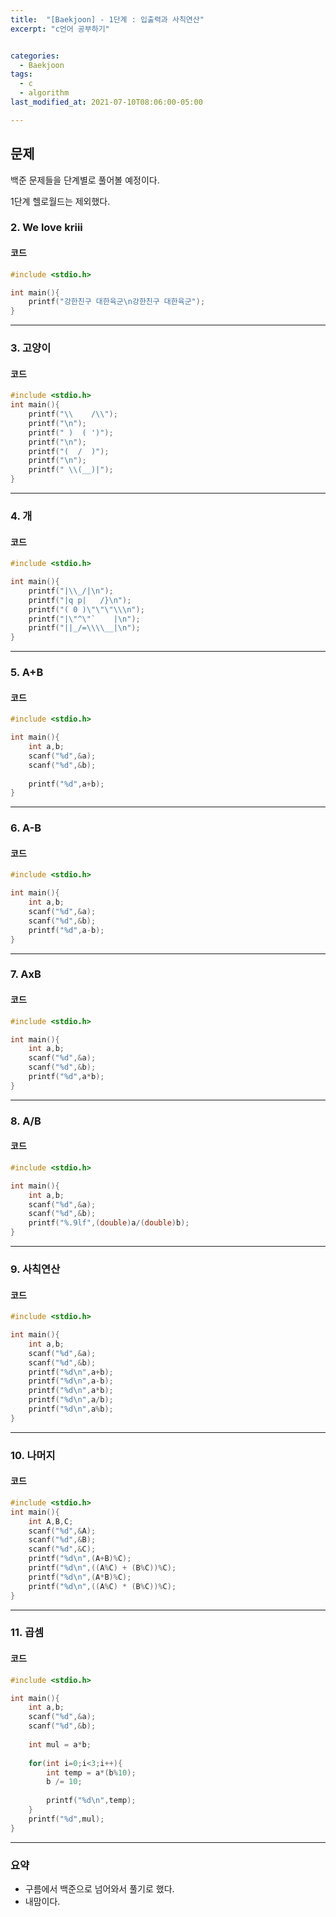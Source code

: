 ```yaml
---
title:  "[Baekjoon] - 1단계 : 입출력과 사칙연산"
excerpt: "c언어 공부하기"


categories:
  - Baekjoon
tags:
  - c
  - algorithm
last_modified_at: 2021-07-10T08:06:00-05:00

---
```


## 문제

백준 문제들을 단계별로 풀어볼 예정이다.

1단계 헬로월드는 제외했다.

### 2. We love kriii

#### 코드

```c
#include <stdio.h>

int main(){
    printf("강한친구 대한육군\n강한친구 대한육군");
}
```

---

### 3. 고양이

#### 코드

```c
#include <stdio.h>
int main(){
    printf("\\    /\\");
    printf("\n");
    printf(" )  ( ')");
    printf("\n");
    printf("(  /  )");
    printf("\n");
    printf(" \\(__)|");
}
```

---

### 4. 개

#### 코드

```c
#include <stdio.h>

int main(){
    printf("|\\_/|\n");
    printf("|q p|   /}\n");
    printf("( 0 )\"\"\"\\\n");
    printf("|\"^\"`    |\n");
    printf("||_/=\\\\__|\n");
}
```

---

### 5. A+B

#### 코드

```c
#include <stdio.h>

int main(){
    int a,b;
    scanf("%d",&a);
    scanf("%d",&b);
    
    printf("%d",a+b);
}
```

---

### 6. A-B

#### 코드

```c
#include <stdio.h>

int main(){
    int a,b;
    scanf("%d",&a);
    scanf("%d",&b);
    printf("%d",a-b);
}
```

---

### 7. AxB

#### 코드

```c
#include <stdio.h>

int main(){
    int a,b;
    scanf("%d",&a);
    scanf("%d",&b);
    printf("%d",a*b);
}
```

---

### 8. A/B

#### 코드

```c
#include <stdio.h>

int main(){
    int a,b;
    scanf("%d",&a);
    scanf("%d",&b);
    printf("%.9lf",(double)a/(double)b);
}
```

---

### 9. 사칙연산

#### 코드

```c
#include <stdio.h>

int main(){
    int a,b;
    scanf("%d",&a);
    scanf("%d",&b);
    printf("%d\n",a+b);
    printf("%d\n",a-b);
    printf("%d\n",a*b);
    printf("%d\n",a/b);
    printf("%d\n",a%b);
}
```

---

### 10. 나머지

#### 코드

```c
#include <stdio.h>
int main(){
    int A,B,C;
    scanf("%d",&A);
    scanf("%d",&B);
    scanf("%d",&C);
    printf("%d\n",(A+B)%C);
    printf("%d\n",((A%C) + (B%C))%C);
    printf("%d\n",(A*B)%C);
    printf("%d\n",((A%C) * (B%C))%C);
}
```

---

### 11. 곱셈

#### 코드

```c
#include <stdio.h>

int main(){
    int a,b;
    scanf("%d",&a);
    scanf("%d",&b);
    
    int mul = a*b;
    
    for(int i=0;i<3;i++){
        int temp = a*(b%10);
        b /= 10;
        
        printf("%d\n",temp);
    }
    printf("%d",mul);
}
```

---

### 요약

- 구름에서 백준으로 넘어와서 풀기로 했다.
- 내맘이다.